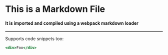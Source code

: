 # This is a Markdown File

#### It is imported and compiled using a webpack markdown loader

---

Supports code snippets too:

```jsx
<div>Foo</div>
```
